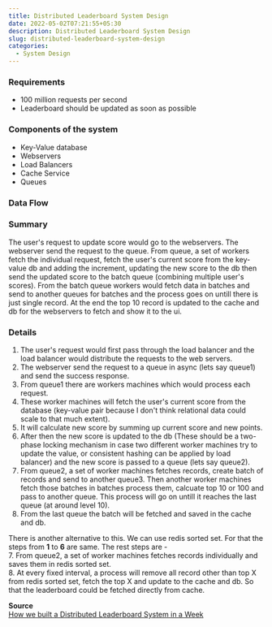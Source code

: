 ```yaml
---
title: Distributed Leaderboard System Design
date: 2022-05-02T07:21:55+05:30
description: Distributed Leaderboard System Design
slug: distributed-leaderboard-system-design
categories:
  - System Design
---
```

### Requirements
* 100 million requests per second
* Leaderboard should be updated as soon as possible

### Components of the system
* Key-Value database
* Webservers
* Load Balancers
* Cache Service
* Queues

### Data Flow

### Summary
The user's request to update score would go to the webservers. The webserver send the request to the queue. From queue, a set of workers fetch the individual request, fetch the user's current score from the key-value db and adding the increment, updating the new score to the db then send the updated score to the batch queue (combining multiple user's scores). From the batch queue workers would fetch data in batches and send to another queues for batches and the process goes on untill there is just single record. At the end the top 10 record is updated to the cache and db for the webservers to fetch and show it to the ui. 

### Details
1. The user's request would first pass through the load balancer and the load balancer would distribute the requests to the web servers.  
2. The webserver send the request to a queue in async (lets say queue1) and send the success response.  
3. From queue1 there are workers machines which would process each request.  
4. These worker machines will fetch the user's current score from the database (key-value pair because I don't think relational data could scale to that much extent).   
5. It will calculate new score by summing up current score and new points.  
6. After then the new score is updated to the db (These should be a two-phase locking mechanism in case two different worker machines try to update the value, or consistent hashing can be applied by load balancer) and the new score is passed to a queue (lets say queue2).  
7. From queue2, a set of worker machines fetches records, create batch of records and send to another queue3. Then another worker machines fetch those batches in batches process them, calcuate top 10 or 100 and pass to another queue. This process will go on untill it reaches the last queue (at around level 10).  
8. From the last queue the batch will be fetched and saved in the cache and db.  

There is another alternative to this. We can use redis sorted set. For that the steps from **1** to **6** are same. The rest steps are -  
7. From queue2, a set of worker machines fetches records individually and saves them in redis sorted set.  
8. At every fixed interval, a process will remove all record other than top X from redis sorted set, fetch the top X and update to the cache and db. So that the leaderboard could be fetched directly from cache.  

**Source**  
[How we built a Distributed Leaderboard System in a Week](https://engg.glance.com/how-we-built-a-distributed-leaderboard-system-in-a-week-c8b1a63083ed)